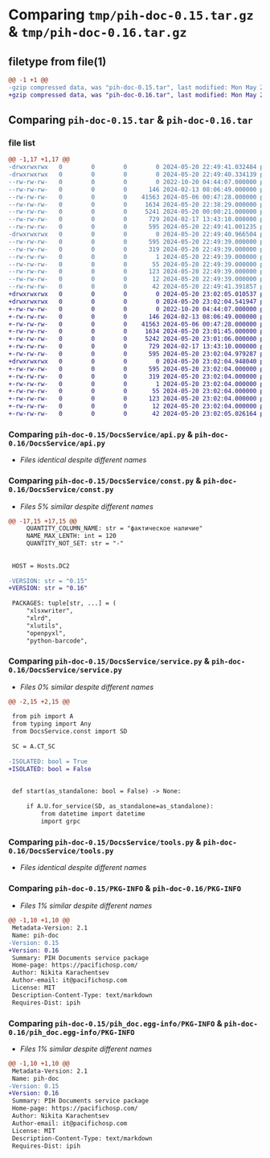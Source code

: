 # Comparing `tmp/pih-doc-0.15.tar.gz` & `tmp/pih-doc-0.16.tar.gz`

## filetype from file(1)

```diff
@@ -1 +1 @@
-gzip compressed data, was "pih-doc-0.15.tar", last modified: Mon May 20 22:49:41 2024, max compression
+gzip compressed data, was "pih-doc-0.16.tar", last modified: Mon May 20 23:02:04 2024, max compression
```

## Comparing `pih-doc-0.15.tar` & `pih-doc-0.16.tar`

### file list

```diff
@@ -1,17 +1,17 @@
-drwxrwxrwx   0        0        0        0 2024-05-20 22:49:41.032484 pih-doc-0.15/
-drwxrwxrwx   0        0        0        0 2024-05-20 22:49:40.334139 pih-doc-0.15/DocsService/
--rw-rw-rw-   0        0        0        0 2022-10-20 04:44:07.000000 pih-doc-0.15/DocsService/__init__.py
--rw-rw-rw-   0        0        0      146 2024-02-13 08:06:49.000000 pih-doc-0.15/DocsService/__main__.py
--rw-rw-rw-   0        0        0    41563 2024-05-06 00:47:28.000000 pih-doc-0.15/DocsService/api.py
--rw-rw-rw-   0        0        0     1634 2024-05-20 22:38:29.000000 pih-doc-0.15/DocsService/const.py
--rw-rw-rw-   0        0        0     5241 2024-05-20 00:00:21.000000 pih-doc-0.15/DocsService/service.py
--rw-rw-rw-   0        0        0      729 2024-02-17 13:43:10.000000 pih-doc-0.15/DocsService/tools.py
--rw-rw-rw-   0        0        0      595 2024-05-20 22:49:41.001235 pih-doc-0.15/PKG-INFO
-drwxrwxrwx   0        0        0        0 2024-05-20 22:49:40.966504 pih-doc-0.15/pih_doc.egg-info/
--rw-rw-rw-   0        0        0      595 2024-05-20 22:49:39.000000 pih-doc-0.15/pih_doc.egg-info/PKG-INFO
--rw-rw-rw-   0        0        0      319 2024-05-20 22:49:39.000000 pih-doc-0.15/pih_doc.egg-info/SOURCES.txt
--rw-rw-rw-   0        0        0        1 2024-05-20 22:49:39.000000 pih-doc-0.15/pih_doc.egg-info/dependency_links.txt
--rw-rw-rw-   0        0        0       55 2024-05-20 22:49:39.000000 pih-doc-0.15/pih_doc.egg-info/entry_points.txt
--rw-rw-rw-   0        0        0      123 2024-05-20 22:49:39.000000 pih-doc-0.15/pih_doc.egg-info/requires.txt
--rw-rw-rw-   0        0        0       12 2024-05-20 22:49:39.000000 pih-doc-0.15/pih_doc.egg-info/top_level.txt
--rw-rw-rw-   0        0        0       42 2024-05-20 22:49:41.391857 pih-doc-0.15/setup.cfg
+drwxrwxrwx   0        0        0        0 2024-05-20 23:02:05.010537 pih-doc-0.16/
+drwxrwxrwx   0        0        0        0 2024-05-20 23:02:04.541947 pih-doc-0.16/DocsService/
+-rw-rw-rw-   0        0        0        0 2022-10-20 04:44:07.000000 pih-doc-0.16/DocsService/__init__.py
+-rw-rw-rw-   0        0        0      146 2024-02-13 08:06:49.000000 pih-doc-0.16/DocsService/__main__.py
+-rw-rw-rw-   0        0        0    41563 2024-05-06 00:47:28.000000 pih-doc-0.16/DocsService/api.py
+-rw-rw-rw-   0        0        0     1634 2024-05-20 23:01:45.000000 pih-doc-0.16/DocsService/const.py
+-rw-rw-rw-   0        0        0     5242 2024-05-20 23:01:06.000000 pih-doc-0.16/DocsService/service.py
+-rw-rw-rw-   0        0        0      729 2024-02-17 13:43:10.000000 pih-doc-0.16/DocsService/tools.py
+-rw-rw-rw-   0        0        0      595 2024-05-20 23:02:04.979287 pih-doc-0.16/PKG-INFO
+drwxrwxrwx   0        0        0        0 2024-05-20 23:02:04.948040 pih-doc-0.16/pih_doc.egg-info/
+-rw-rw-rw-   0        0        0      595 2024-05-20 23:02:04.000000 pih-doc-0.16/pih_doc.egg-info/PKG-INFO
+-rw-rw-rw-   0        0        0      319 2024-05-20 23:02:04.000000 pih-doc-0.16/pih_doc.egg-info/SOURCES.txt
+-rw-rw-rw-   0        0        0        1 2024-05-20 23:02:04.000000 pih-doc-0.16/pih_doc.egg-info/dependency_links.txt
+-rw-rw-rw-   0        0        0       55 2024-05-20 23:02:04.000000 pih-doc-0.16/pih_doc.egg-info/entry_points.txt
+-rw-rw-rw-   0        0        0      123 2024-05-20 23:02:04.000000 pih-doc-0.16/pih_doc.egg-info/requires.txt
+-rw-rw-rw-   0        0        0       12 2024-05-20 23:02:04.000000 pih-doc-0.16/pih_doc.egg-info/top_level.txt
+-rw-rw-rw-   0        0        0       42 2024-05-20 23:02:05.026164 pih-doc-0.16/setup.cfg
```

### Comparing `pih-doc-0.15/DocsService/api.py` & `pih-doc-0.16/DocsService/api.py`

 * *Files identical despite different names*

### Comparing `pih-doc-0.15/DocsService/const.py` & `pih-doc-0.16/DocsService/const.py`

 * *Files 5% similar despite different names*

```diff
@@ -17,15 +17,15 @@
     QUANTITY_COLUMN_NAME: str = "фактическое наличие"
     NAME_MAX_LENTH: int = 120
     QUANTITY_NOT_SET: str = "-"
 
 
 HOST = Hosts.DC2
 
-VERSION: str = "0.15"
+VERSION: str = "0.16"
 
 PACKAGES: tuple[str, ...] = (
     "xlsxwriter",
     "xlrd",
     "xlutils",
     "openpyxl",
     "python-barcode",
```

### Comparing `pih-doc-0.15/DocsService/service.py` & `pih-doc-0.16/DocsService/service.py`

 * *Files 0% similar despite different names*

```diff
@@ -2,15 +2,15 @@
 
 from pih import A
 from typing import Any
 from DocsService.const import SD
 
 SC = A.CT_SC
 
-ISOLATED: bool = True
+ISOLATED: bool = False
 
 
 def start(as_standalone: bool = False) -> None:
 
     if A.U.for_service(SD, as_standalone=as_standalone):
         from datetime import datetime
         import grpc
```

### Comparing `pih-doc-0.15/DocsService/tools.py` & `pih-doc-0.16/DocsService/tools.py`

 * *Files identical despite different names*

### Comparing `pih-doc-0.15/PKG-INFO` & `pih-doc-0.16/PKG-INFO`

 * *Files 1% similar despite different names*

```diff
@@ -1,10 +1,10 @@
 Metadata-Version: 2.1
 Name: pih-doc
-Version: 0.15
+Version: 0.16
 Summary: PIH Documents service package
 Home-page: https://pacifichosp.com/
 Author: Nikita Karachentsev
 Author-email: it@pacifichosp.com
 License: MIT
 Description-Content-Type: text/markdown
 Requires-Dist: ipih
```

### Comparing `pih-doc-0.15/pih_doc.egg-info/PKG-INFO` & `pih-doc-0.16/pih_doc.egg-info/PKG-INFO`

 * *Files 1% similar despite different names*

```diff
@@ -1,10 +1,10 @@
 Metadata-Version: 2.1
 Name: pih-doc
-Version: 0.15
+Version: 0.16
 Summary: PIH Documents service package
 Home-page: https://pacifichosp.com/
 Author: Nikita Karachentsev
 Author-email: it@pacifichosp.com
 License: MIT
 Description-Content-Type: text/markdown
 Requires-Dist: ipih
```


